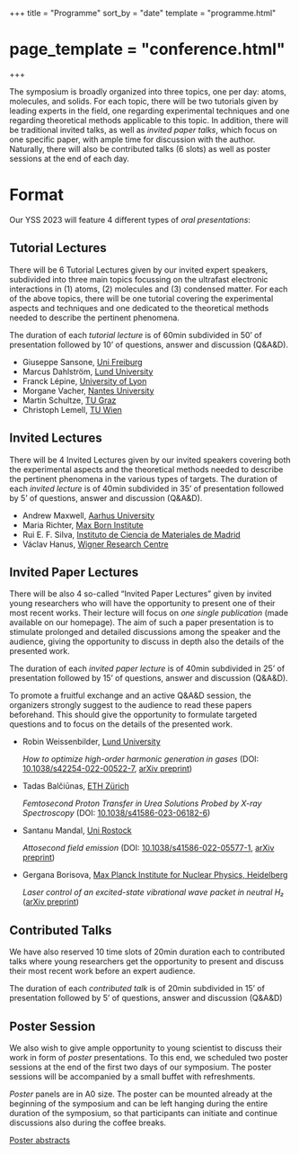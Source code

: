 +++
title = "Programme"
sort_by = "date"
template = "programme.html"
# page_template = "conference.html"
+++

The symposium is broadly organized into three topics, one per day:
atoms, molecules, and solids. For each topic, there will be two
tutorials given by leading experts in the field, one regarding
experimental techniques and one regarding theoretical methods
applicable to this topic. In addition, there will be traditional
invited talks, as well as _invited paper talks_, which focus on one
specific paper, with ample time for discussion with the
author. Naturally, there will also be contributed talks (6 slots) as
well as poster sessions at the end of each day.

# Format

Our YSS 2023 will feature 4 different types of _oral presentations_:

## Tutorial Lectures

There will be 6 Tutorial Lectures given by our invited expert
speakers, subdivided into three main topics focussing on the ultrafast
electronic interactions in (1) atoms, (2) molecules and (3) condensed
matter. For each of the above topics, there will be one tutorial
covering the experimental aspects and techniques and one dedicated to
the theoretical methods needed to describe the pertinent phenomena.

The duration of each _tutorial lecture_ is of 60min subdivided in 50’ of
presentation followed by 10’ of questions, answer and discussion
(Q&A&D).

- Giuseppe Sansone, [Uni Freiburg](https://www.atto.uni-freiburg.de/en)
- Marcus Dahlström, [Lund University](http://www.matfys.lth.se/staff/Marcus.Dahlstrom/index.html)
- Franck Lépine, [University of Lyon](https://ilm.univ-lyon1.fr/index.php?option=com_content&view=article&id=53)
- Morgane Vacher, [Nantes University](https://morganevacher.wordpress.com/)
- Martin Schultze, [TU Graz](https://www.tugraz.at/institute/iep/home/)
- Christoph Lemell, [TU Wien](http://concord.itp.tuwien.ac.at/~lemell/)

## Invited Lectures

There will be 4 Invited Lectures given by our invited speakers
covering both the experimental aspects and the theoretical methods
needed to describe the pertinent phenomena in the various types of
targets.  The duration of each _invited lecture_ is of 40min subdivided
in 35’ of presentation followed by 5’ of questions, answer and
discussion (Q&A&D).

- Andrew Maxwell, [Aarhus University](https://asmaxwell.github.io/)
- Maria Richter, [Max Born Institute](https://mbi-berlin.de/p/mariarichter)
- Rui E. F. Silva, [Instituto de Ciencia de Materiales de Madrid](https://ruiefdasilva.wixsite.com/ruiefdasilva)
- Václav Hanus, [Wigner Research Centre](https://femtolab.hu/)

## Invited Paper Lectures
There will be also 4 so-called “Invited Paper Lectures” given by
invited young researchers who will have the opportunity to present one
of their most recent works. Their lecture will focus on _one single
publication_ (made available on our homepage). The aim of such a paper
presentation is to stimulate prolonged and detailed discussions among
the speaker and the audience, giving the opportunity to discuss in
depth also the details of the presented work.

The duration of each _invited paper lecture_ is of 40min subdivided in
25’ of presentation followed by 15’ of questions, answer and
discussion (Q&A&D).

To promote a fruitful exchange and an active Q&A&D session, the
organizers strongly suggest to the audience to read these papers
beforehand. This should give the opportunity to formulate targeted
questions and to focus on the details of the presented work.

- Robin Weissenbilder, [Lund University](https://www.atomic.physics.lu.se/research/attosecond-physics-from-lasers-to-applications/)

    _How to optimize high-order harmonic generation in gases_ (DOI:
    [10.1038/s42254-022-00522-7](https://doi.org/10.1038/s42254-022-00522-7),
    [arXiv preprint](https://arxiv.org/abs/2202.08202))

- Tadas Balčiūnas, [ETH Zürich](https://atto.ethz.ch/)

    _Femtosecond Proton Transfer in Urea Solutions Probed by X-ray
    Spectroscopy_ (DOI:
    [10.1038/s41586-023-06182-6](https://doi.org/10.1038/s41586-023-06182-6))

- Santanu Mandal, [Uni Rostock](https://www.xplab.physik.uni-rostock.de/)

    _Attosecond field emission_ (DOI:
    [10.1038/s41586-022-05577-1](https://doi.org/10.1038/s41586-022-05577-1),
    [arXiv preprint](https://arxiv.org/abs/2206.08895))

- Gergana Borisova, [Max Planck Institute for Nuclear Physics,
  Heidelberg](https://www.mpi-hd.mpg.de/mpi/en/research/scientific-divisions-and-groups/quantum-dynamicscontrol)

    _Laser control of an excited-state vibrational wave packet in
    neutral H₂_ ([arXiv preprint](https://arxiv.org/abs/2301.03908))

## Contributed Talks
We have also reserved 10 time slots of 20min duration each to
contributed talks where young researchers get the opportunity to
present and discuss their most recent work before an expert audience.

The duration of each _contributed talk_ is of 20min subdivided in 15’
of presentation followed by 5’ of questions, answer and discussion
(Q&A&D)

## Poster Session
We also wish to give ample opportunity to young scientist to discuss
their work in form of _poster_ presentations. To this end, we scheduled
two poster sessions at the end of the first two days of our
symposium. The poster sessions will be accompanied by a small buffet
with refreshments.

_Poster_ panels are in A0 size. The poster can be mounted already at the
beginning of the symposium and can be left hanging during the entire
duration of the symposium, so that participants can initiate and
continue discussions also during the coffee breaks.

[Poster abstracts](/programme/posters)
